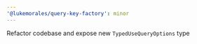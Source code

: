 ```yaml
---
'@lukemorales/query-key-factory': minor
---
```


Refactor codebase and expose new `TypedUseQueryOptions` type
